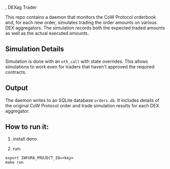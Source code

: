 , DEXag Trader

This repo contains a daemon that monitors the CoW Protocol orderbook and, for
each new order, simulates trading the order amounts on various DEX aggregators.
The simulation records both the expected traded amounts as well as the actual
executed amounts.

## Simulation Details

Simulation is done with an `eth_call` with state overrides. This allows
simulations to work even for traders that haven't approved the required
contracts.

## Output

The daemon writes to an SQLite database `orders.db`. It includes details of the
original CoW Protocol order and trade simulation results for each DEX
aggregator.

## How to run it:

1. install deno

2. run:

```
export INFURA_PROJECT_ID=<key>
make run
```

